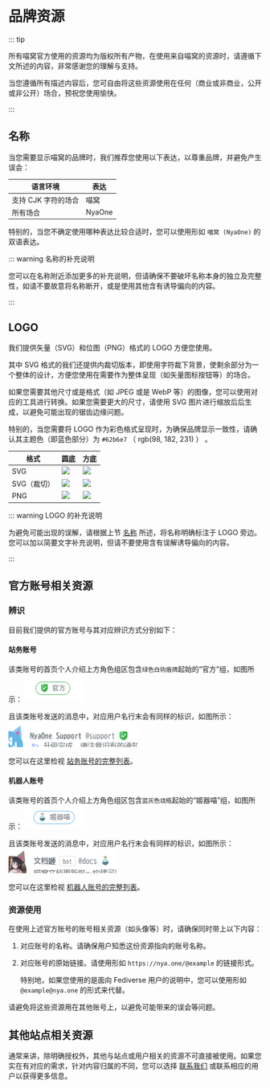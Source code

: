 # 品牌资源

::: tip

所有喵窝官方使用的资源均为版权所有产物，在使用来自喵窝的资源时，请遵循下文所述的内容，非常感谢您的理解与支持。

当您遵循所有描述内容后，您可自由将这些资源使用在任何（商业或非商业，公开或非公开）场合，预祝您使用愉快。

:::

## 名称

当您需要显示喵窝的品牌时，我们推荐您使用以下表达，以尊重品牌，并避免产生误会：

| 语言环境         | 表达     |
|--------------|--------|
| 支持 CJK 字符的场合 | 喵窝     |
| 所有场合         | NyaOne |

特别的，当您不确定使用哪种表达比较合适时，您可以使用形如 `喵窝 (NyaOne)` 的双语表达。

::: warning 名称的补充说明

您可以在名称附近添加更多的补充说明，但请确保不要破坏名称本身的独立及完整性，如请不要故意将名称断开，或是使用其他含有诱导偏向的内容。

:::

## LOGO

我们提供矢量（SVG）和位图（PNG）格式的 LOGO 方便您使用。

其中 SVG 格式的我们还提供内裁切版本，即使用字符裁下背景，使剩余部分为一个整体的设计，方便您使用在需要作为整体呈现（如矢量图标按钮等）的场合。

如果您需要其他尺寸或是格式（如 JPEG 或是 WebP 等）的图像，您可以使用对应的工具进行转换。如果您需要更大的尺寸，请使用 SVG
图片进行缩放后后生成，以避免可能出现的锯齿边缘问题。

特别的，当您需要将 LOGO 作为彩色格式呈现时，为确保品牌显示一致性，请确认其主题色（即蓝色部分）为 `#62b6e7` （ rgb(98, 182, 231) ） 。

| 格式      | 圆底                                                                                                     | 方底                                                                                                        |
|---------|--------------------------------------------------------------------------------------------------------|-----------------------------------------------------------------------------------------------------------|
| SVG     | <a href="/assets/logo/round.svg" download><img src="/assets/logo/round.svg" width="64" /></a>          | <a href="/assets/logo/square.svg" download><img src="/assets/logo/square.svg" width="64" /></a>           |
| SVG（裁切） | <a href="/assets/logo/round-clip.svg" download><img src="/assets/logo/round-clip.svg" width="64" ></a> | <a href="/assets/logo/square-clip.svg" download><img src="/assets/logo/square-clip.svg" width="64" /></a> |
| PNG     | <a href="/assets/logo/round.png" download><img src="/assets/logo/round.png" width="64" /></a>          | <a href="/assets/logo/square.png" download><img src="/assets/logo/square.png" width="64" /></a>           |

::: warning LOGO 的补充说明

为避免可能出现的误解，请根据上节 [名称](#名称) 所述，将名称明确标注于 LOGO 旁边。 您可以加以简要文字补充说明，但请不要使用含有误解诱导偏向的内容。

:::

## 官方账号相关资源

### 辨识

目前我们提供的官方账号与其对应辨识方式分别如下：

#### 站务账号

该类账号的首页个人介绍上方角色组区包含`绿色白钩盾牌`起始的“官方”组，如图所示： 
![官方角色](./assets/role-official.png)

且该类账号发送的消息中，对应用户名行末会有同样的标识，如图所示：
![官方标识](./assets/badge-official.png)

您可以在这里检视 [站务账号的完整列表]。

[站务账号的完整列表]: https://nya.one/roles/9cppv1arnl

#### 机器人账号

该类账号的首页个人介绍上方角色组区包含`蓝灰色烧瓶`起始的“姬器喵”组，如图所示：
![官方角色](./assets/role-bot.png)

且该类账号发送的消息中，对应用户名行末会有同样的标识，如图所示：
![官方标识](./assets/badge-bot.png)

您可以在这里检视 [机器人账号的完整列表]。

[机器人账号的完整列表]: https://nya.one/roles/9b38bzihen

### 资源使用

在使用上述官方账号的账号相关资源（如头像等）时，请确保同时带上以下内容：

1. 对应账号的名称。请确保用户知悉这份资源指向的账号名称。
2. 对应账号的原始链接。请使用形如 `https://nya.one/@example` 的链接形式。 

   特别地，如果您使用的是面向 Fediverse 用户的说明中，您可以使用形如 `@example@nya.one` 的形式来代替。

请避免将这些资源用在其他账号上，以避免可能带来的误会等问题。

## 其他站点相关资源

通常来讲，除明确授权外，其他与站点或用户相关的资源不可直接被使用。如果您实在有对应的需求，针对内容归属的不同，您可以选择 [联系我们] 或联系相应的用户以获得更多信息。

[联系我们]: /contact/
